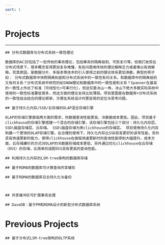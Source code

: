 ```yaml
---
sort: 1
---
```


# Projects

---

```note
## 分布式数据库与分布式系统一致性理论

数据库的ACID包括了一些传统的事务理论，包括事务的隔离级别、可恢复行等。但我们发现在分布式场景下，很多概念变得更加复杂难懂，有些问题用传统的理论解释乏力或者难以有效解释。究其原因，是数据分片、多版本等技术的引入使得之前的理论体系更加涣散。典型的例子如： 分布式数据库中快照隔离到底和分布式系统中的一致性有何关系，和数据库中的隔离级别又有何关系？分布式系统中研究的如SNOW理论和数据库中的一致性是和关系？Spanner在最高的一致性上作出了标准（可线性化+可串行化），但这仅是冰山一角，冰山下绝大多数实际系统中使用的一致性标准要低很多，而这方面的理论支持比较薄弱。项目意图是在数据库+分布式系统的一致性给出结合的理论框架，方便在系统设计时更容易的定位与思考问题。 
```


``` OLAP Storage Engine
## 基于持久化内存/SSD/云存储的OLAP混合存储引擎

OLAP的存储引擎面临两方面的需求，热数据查询性能更高，冷数据成本更低。因此，项目基于clickhouse的存储引擎搭建一个混合的存储引擎，该存储引擎包括三个部分：持久化内存层、SSD\磁盘存储层、云存储。 SSD\磁盘存储为原clickhouse的存储层。 项目使用持久化内存构建一个更快的OLAP存储引擎。在合理的使用下，持久化内存比SSD具有更好的读写性能，另外具有快速更新的能力，使得clickhouse在面临快速更新时的查询性能得到大幅提升。成本方面，云存储廉价的方式对OLAP的冷数据存储成本更低，另外通过优化clickhouse在云存储（OSS）的存储，比简单的适配OSS具有更高的查询性能。
```



``` LSM-tree based OLTP Storage
## 利用持久化内存的LSM-tree架构的数据库存储

```

```Offloading Cache
## 基于RDMA的数据库可计算查询共享缓存
```

```Distributed Database
## 基于RDMA的数据库日志持久化与备份


```

```Distributed Database

## 共享缓冲区可扩展事务处理

```


``` New DB System
## DaseDB：基于PM和RDMA设计的新型分布式数据库系统
```




# Previous Projects


```Cedar
## 基于分布式LSM-tree架构的OLTP系统
```





